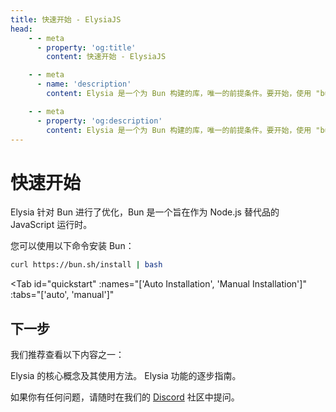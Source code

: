 ```yaml
---
title: 快速开始 - ElysiaJS
head:
    - - meta
      - property: 'og:title'
        content: 快速开始 - ElysiaJS

    - - meta
      - name: 'description'
        content: Elysia 是一个为 Bun 构建的库，唯一的前提条件。要开始，使用 "bun create elysia hi-elysia" 引导一个新项目，并使用 "bun dev" 启动开发服务器。这就是开始 ElysiaJS 所需的所有内容。

    - - meta
      - property: 'og:description'
        content: Elysia 是一个为 Bun 构建的库，唯一的前提条件。要开始，使用 "bun create elysia hi-elysia" 引导一个新项目，并使用 "bun dev" 启动开发服务器。这就是开始 ElysiaJS 所需的所有内容。
---
```


<script setup>
import Card from '../components/nearl/card.vue'
import Deck from '../components/nearl/card-deck.vue'
import Tab from '../components/fern/tab.vue'
</script>

# 快速开始

Elysia 针对 Bun 进行了优化，Bun 是一个旨在作为 Node.js 替代品的 JavaScript 运行时。

您可以使用以下命令安装 Bun：

```bash
curl https://bun.sh/install | bash
```

<Tab
	id="quickstart"
	:names="['Auto Installation', 'Manual Installation']"
	:tabs="['auto', 'manual']"
>

<template v-slot:auto>

我们建议使用 `bun create elysia` 启动一个新的 Elysia 服务器，这样可以自动设置所有内容。

```bash
bun create elysia app
```

完成后，您应该在目录中看到文件夹名称为 `app`。

```bash
cd app
```

通过以下命令启动开发服务器：

```bash
bun dev
```

访问 [localhost:3000](http://localhost:3000) 应该会迎接您“Hello Elysia”。

::: tip
Elysia 提供了 `dev` 命令，能够在文件更改时自动重新加载您的服务器。
:::

</template>

<template v-slot:manual>

要手动创建一个新的 Elysia 应用程序，请将 Elysia 安装为包：

```typescript
bun add elysia
bun add -d @types/bun
```

这将安装 Elysia 和 Bun 的类型定义。

打开您的 `package.json` 文件并添加以下脚本：

```json
{
   	"scripts": {
  		"dev": "bun --watch src/index.ts",
  		"build": "bun build src/index.ts --target bun --outdir ./dist",
  		"start": "NODE_ENV=production bun dist/index.js",
  		"test": "bun test"
   	}
}
```

这些脚本对应于开发应用程序的不同阶段：

- **dev** - 以开发模式启动 Elysia，并在代码更改时自动重载。
- **build** - 为生产使用构建应用程序。
- **start** - 启动 Elysia 生产服务器。

如果您使用 TypeScript，请确保创建并更新 `tsconfig.json`，将 `compilerOptions.strict` 设置为 `true`：

```json
{
   	"compilerOptions": {
  		"strict": true
   	}
}
```

</template>
</Tab>

## 下一步

我们推荐查看以下内容之一：

<Deck>
    <Card title="核心概念 (5 分钟)" href="/key-concept">
    	Elysia 的核心概念及其使用方法。
    </Card>
    <Card title="教程 (15 分钟)" href="/tutorial">
    	Elysia 功能的逐步指南。
    </Card>
</Deck>

如果你有任何问题，请随时在我们的 [Discord](https://discord.gg/elysia) 社区中提问。
